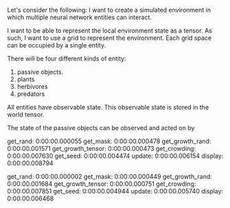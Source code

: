 Let's consider the following: I want to create a simulated environment in which multiple neural network entities can interact.

I want to be able to represent the local environment state as a tensor. As such, I want to use a grid to represent the environment. Each grid space can be occupied by a single entity.

There will be four different kinds of entity:

1. passive objects.
2. plants
3. herbivores
4. predators

All entities have observable state. This observable state is stored in the world tensor.

The state of the passive objects can be observed and acted on by 


get_rand: 0:00:00.000055
get_mask: 0:00:00.000478
get_growth_rand: 0:00:00.001571
get_growth_tensor: 0:00:00.000473
get_crowding: 0:00:00.007630
get_seed: 0:00:00.004474
update: 0:00:00.006154
display: 0:00:00.008794

get_rand: 0:00:00.000002
get_mask: 0:00:00.000449
get_growth_rand: 0:00:00.001684
get_growth_tensor: 0:00:00.000751
get_crowding: 0:00:00.007851
get_seed: 0:00:00.004944
update: 0:00:00.005740
display: 0:00:00.006468
